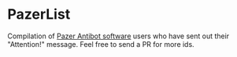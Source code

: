 # PazerList
Compilation of [Pazer Antibot software](https://github.com/PazerOP/tf2_bot_detector) users who have sent out their "Attention!" message.
Feel free to send a PR for more ids.
